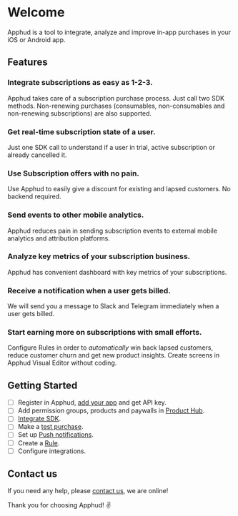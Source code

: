 # Welcome

Apphud is a tool to integrate, analyze and improve in-app purchases in your iOS or Android app.

## Features

### Integrate subscriptions as easy as 1-2-3.

Apphud takes care of a subscription purchase process. Just call two SDK methods. Non-renewing purchases (consumables, non-consumables and non-renewing subscriptions) are also supported.

### Get real-time subscription state of a user.

Just one SDK call to understand if a user in trial, active subscription or already cancelled it.

### Use Subscription offers with no pain.

Use Apphud to easily give a discount for existing and lapsed customers. No backend required.

### Send events to other mobile analytics.

Apphud reduces pain in sending subscription events to external mobile analytics and attribution platforms.

### Analyze key metrics of your subscription business.

Apphud has convenient dashboard with key metrics of your subscriptions.

### Receive a notification when a user gets billed.

We will send you a message to Slack and Telegram immediately when a user gets billed.

### Start earning more on subscriptions with small efforts.

Configure Rules in order to _automatically_ win back lapsed customers, reduce customer churn and get new product insights. Create screens in Apphud Visual Editor without coding.&#x20;

## Getting Started

* [ ] Register in Apphud, [add your app](getting-started/creating-app.md) and get API key.
* [ ] Add permission groups, products and paywalls in [Product Hub](getting-started/product-hub/).
* [ ] [Integrate SDK](getting-started/sdk-integration/).
* [ ] Make a [test purchase](testing/ios.md).
* [ ] Set up [Push notifications](getting-started/push.md).
* [ ] Create a [Rule](rules-and-screens/rules.md).
* [ ] Configure integrations.

## Contact us

If you need any help, please [contact us](https://apphud.com/contact), we are online!

Thank you for choosing Apphud! ✌️
